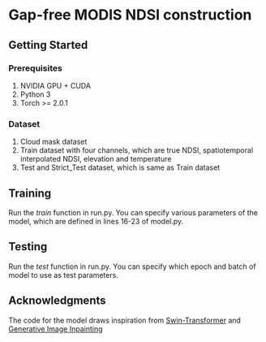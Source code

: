 # Gap-free MODIS NDSI construction
## Getting Started
### Prerequisites
1. NVIDIA GPU + CUDA<br>
2. Python 3<br>
3. Torch >= 2.0.1
### Dataset
1. Cloud mask dataset<br>
2. Train dataset with four channels, which are true NDSI, 
spatiotemporal interpolated NDSI, elevation and temperature<br>
3. Test and Strict_Test dataset, which is same as Train dataset
## Training
Run the $train$ function in run.py.
You can specify various parameters of the model, 
which are defined in lines 16-23 of model.py.
## Testing
Run the $test$ function in run.py.
You can specify which epoch and batch of model to use as test parameters.
## Acknowledgments
The code for the model draws inspiration from 
[Swin-Transformer](https://github.com/microsoft/Swin-Transformer)
and
[Generative Image Inpainting](https://github.com/JiahuiYu/generative_inpainting)
